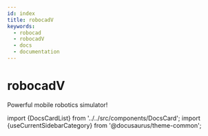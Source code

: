 ```yaml
---
id: index
title: robocadV
keywords:
  - robocad
  - robocadV
  - docs
  - documentation
---
```


# robocadV

Powerful mobile robotics simulator!

import {DocsCardList} from '../../src/components/DocsCard';
import {useCurrentSidebarCategory} from '@docusaurus/theme-common';

<DocsCardList list={useCurrentSidebarCategory().items} />